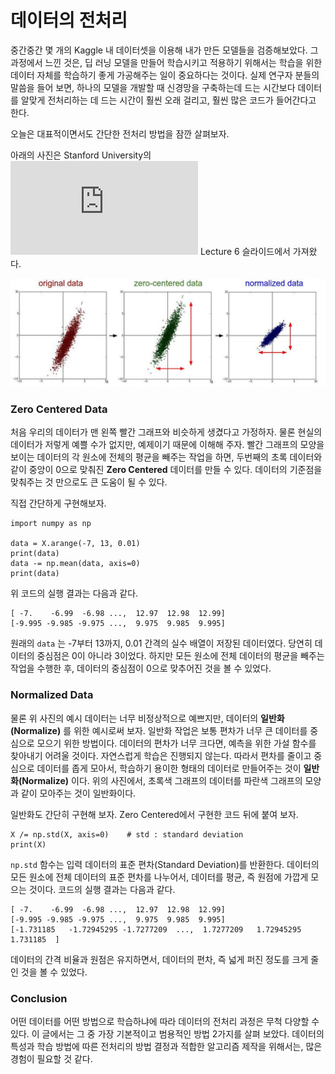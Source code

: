 # 데이터의 전처리

중간중간 몇 개의 Kaggle 내 데이터셋을 이용해 내가 만든 모델들을 검증해보았다. 그 과정에서 느낀 것은, 딥 러닝 모델을 만들어 학습시키고 적용하기 위해서는 학습을 위한 데이터 자체를 학습하기 좋게 가공해주는 일이 중요하다는 것이다. 실제 연구자 분들의 말씀을 들어 보면, 하나의 모델을 개발할 때 신경망을 구축하는데 드는 시간보다 데이터를 알맞게 전처리하는 데 드는 시간이 훨씬 오래 걸리고, 훨씬 많은 코드가 들어간다고 한다.

오늘은 대표적이면서도 간단한 전처리 방법을 잠깐 살펴보자.

아래의 사진은 Stanford University의 ![CS231n](http://cs231n.stanford.edu/syllabus.html) Lecture 6 슬라이드에서 가져왔다.

![](image/preprocess1.PNG)

### Zero Centered Data

처음 우리의 데이터가 맨 왼쪽 빨간 그래프와 비슷하게 생겼다고 가정하자. 물론 현실의 데이터가 저렇게 예쁠 수가 없지만, 예제이기 때문에 이해해 주자. 빨간 그래프의 모양을 보이는 데이터의 각 원소에 전체의 평균을 빼주는 작업을 하면, 두번째의 초록 데이터와 같이 중앙이 0으로 맞춰진 __Zero Centered__ 데이터를 만들 수 있다. 데이터의 기준점을 맞춰주는 것 만으로도 큰 도움이 될 수 있다.

직접 간단하게 구현해보자.

```
import numpy as np

data = X.arange(-7, 13, 0.01)
print(data)
data -= np.mean(data, axis=0)
print(data)
```

위 코드의 실행 결과는 다음과 같다.
```
[ -7.    -6.99  -6.98 ...,  12.97  12.98  12.99]
[-9.995 -9.985 -9.975 ...,  9.975  9.985  9.995]
```

원래의 `data` 는 -7부터 13까지, 0.01 간격의 실수 배열이 저장된 데이터였다. 당연히 데이터의 중심점은 0이 아니라 3이었다. 하지만 모든 원소에 전체 데이터의 평균을 빼주는 작업을 수행한 후, 데이터의 중심점이 0으로 맞추어진 것을 볼 수 있었다.

### Normalized Data

물론 위 사진의 예시 데이터는 너무 비정상적으로 예쁘지만, 데이터의 __일반화(Normalize)__ 를 위한 예시로써 보자. 일반화 작업은 보통 편차가 너무 큰 데이터를 중심으로 모으기 위한 방법이다. 데이터의 편차가 너무 크다면, 예측을 위한 가설 함수를 찾아내기 어려울 것이다. 자연스럽게 학습은 진행되지 않는다. 따라서 편차를 줄이고 중심으로 데이터를 좁게 모아서, 학습하기 용이한 형태의 데이터로 만들어주는 것이 __일반화(Normalize)__ 이다. 위의 사진에서, 초록색 그래프의 데이터를 파란색 그래프의 모양과 같이 모아주는 것이 일반화이다.

일반화도 간단히 구현해 보자. Zero Centered에서 구현한 코드 뒤에 붙여 보자.

```
X /= np.std(X, axis=0)    # std : standard deviation
print(X)
```

`np.std` 함수는 입력 데이터의 표준 편차(Standard Deviation)를 반환한다. 데이터의 모든 원소에 전체 데이터의 표준 편차를 나누어서, 데이터를 평균, 즉 원점에 가깝게 모으는 것이다. 코드의 실행 결과는 다음과 같다.

```
[ -7.    -6.99  -6.98 ...,  12.97  12.98  12.99]
[-9.995 -9.985 -9.975 ...,  9.975  9.985  9.995]
[-1.731185   -1.72945295 -1.7277209  ...,  1.7277209   1.72945295  1.731185  ]
```

데이터의 간격 비율과 원점은 유지하면서, 데이터의 편차, 즉 넓게 퍼진 정도를 크게 줄인 것을 볼 수 있었다.

### Conclusion

어떤 데이터를 어떤 방법으로 학습하냐에 따라 데이터의 전처리 과정은 무척 다양할 수 있다. 이 글에서는 그 중 가장 기본적이고 범용적인 방법 2가지를 살펴 보았다. 데이터의 특성과 학습 방법에 따른 전처리의 방법 결정과 적합한 알고리즘 제작을 위해서는, 많은 경험이 필요할 것 같다.
